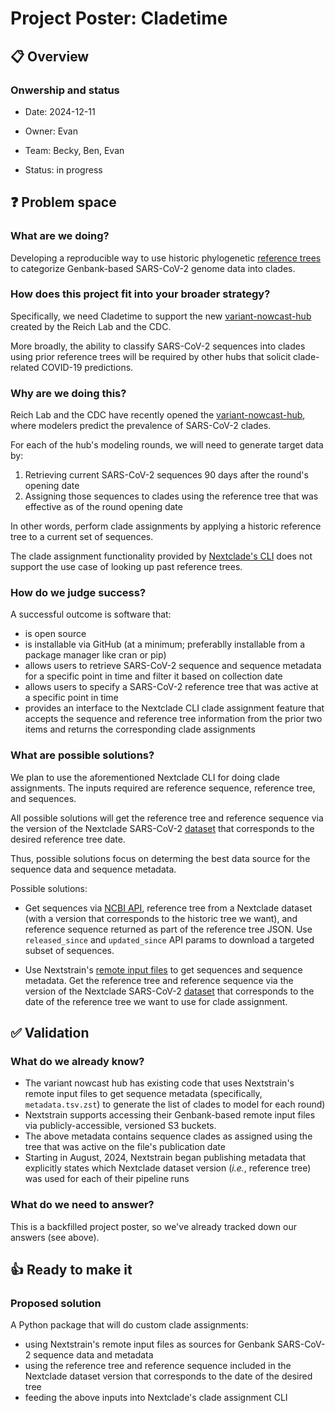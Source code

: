 # Project Poster: Cladetime

## 📋 Overview

### Onwership and status

- Date: 2024-12-11

- Owner: Evan

- Team: Becky, Ben, Evan

- Status: in progress

## ❓ Problem space

### What are we doing?

Developing a reproducible way to use historic phylogenetic
[reference trees](https://docs.nextstrain.org/projects/nextclade/en/stable/user/terminology.html#reference-tree-concept)
to categorize Genbank-based SARS-CoV-2 genome data into clades.

### How does this project fit into your broader strategy?

Specifically, we need Cladetime to support the new
[variant-nowcast-hub](https://github.com/reichlab/variant-nowcast-hub)
created by the Reich Lab and the CDC.

More broadly, the ability to classify SARS-CoV-2 sequences into clades using
prior reference trees will be required by other hubs that solicit clade-related
COVID-19 predictions.

### Why are we doing this?

Reich Lab and the CDC have recently opened the
[variant-nowcast-hub](https://github.com/reichlab/variant-nowcast-hub), where
modelers predict the prevalence of SARS-CoV-2 clades.

For each of the hub's modeling rounds, we will need to generate target data by:

1. Retrieving current SARS-CoV-2 sequences 90 days after the round's
opening date
2. Assigning those sequences to clades using the reference tree that was
effective as of the round opening date

In other words, perform clade assignments by applying a historic
reference tree to a current set of sequences.

The clade assignment functionality provided by
[Nextclade's CLI](https://docs.nextstrain.org/projects/nextclade/en/stable/user/nextclade-cli/reference.html#nextclade-run)
does not support the use case of looking up past reference trees.

### How do we judge success?

A successful outcome is software that:

- is open source
- is installable via GitHub (at a minimum; preferablly installable from
a package manager like cran or pip)
- allows users to retrieve SARS-CoV-2 sequence and sequence metadata for a
specific point in time and filter it based on collection date
- allows users to specify a SARS-CoV-2 reference tree that was active at a
specific point in time
- provides an interface to the Nextclade CLI clade assignment feature that
accepts the sequence and reference tree information from the prior two
items and returns the corresponding clade assignments

### What are possible solutions?

We plan to use the aforementioned Nextclade CLI for doing clade assignments.
The inputs required are reference sequence, reference tree, and sequences.

All possible solutions will get the reference tree and reference sequence
via the version of the Nextclade SARS-CoV-2
[dataset](https://docs.nextstrain.org/projects/nextclade/en/stable/user/datasets.html)
that corresponds to the desired reference tree date.

Thus, possible solutions focus on determing the best data source for the
sequence data and sequence metadata.

Possible solutions:

- Get sequences via
[NCBI API](https://www.ncbi.nlm.nih.gov/datasets/docs/v2/api/rest-api/#post-/virus/genome/download),
reference tree from a Nextclade dataset (with a version that corresponds
to the historic tree we want), and reference sequence returned as part of the
reference tree JSON. Use `released_since` and `updated_since` API params to download
a targeted subset of sequences.

- Use Nextstrain's
[remote input files](https://docs.nextstrain.org/projects/ncov/en/latest/reference/remote_inputs.html)
to get sequences and sequence metadata. Get the reference tree and reference
sequence via the version of the Nextclade SARS-CoV-2
[dataset](https://docs.nextstrain.org/projects/nextclade/en/stable/user/datasets.html)
that corresponds to the date of the reference tree we want to use for clade
assignment.

## ✅ Validation

### What do we already know?

- The variant nowcast hub has existing code that uses Nextstrain's remote input
files to get sequence metadata (specifically, `metadata.tsv.zst`) to generate
the list of clades to model for each round)
- Nextstrain supports accessing their Genbank-based remote input files via
publicly-accessible, versioned S3 buckets.
- The above metadata contains sequence clades as assigned using the tree that
was active on the file's publication date
- Starting in August, 2024, Nextstrain began publishing metadata that
explicitly states which Nextclade dataset version (_i.e._, reference tree)
was used for each of their pipeline runs

### What do we need to answer?

This is a backfilled project poster, so we've already tracked down our
answers (see above).

## 👍 Ready to make it

### Proposed solution

A Python package that will do custom clade assignments:

- using Nextstrain's remote input files as sources for Genbank SARS-CoV-2
sequence data and metadata
- using the reference tree and reference sequence included in the Nextclade
dataset version that corresponds to the date of the desired tree
- feeding the above inputs into Nextclade's clade assignment CLI

